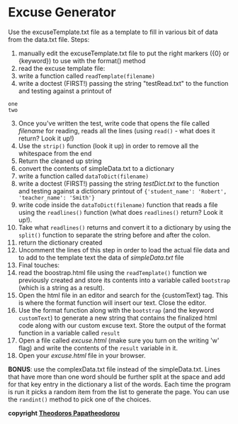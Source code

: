 # Excuse Generator

Use the excuseTemplate.txt file as a template to fill in various bit of data from the data.txt file. Steps:

1. manually edit the excuseTemplate.txt file to put the right markers ({0} or {keyword}) to use with the format() method
2. read the excuse template file:
  1. write a function called `readTemplate(filename)`
  2. write a doctest (FIRST!) passing the string "testRead.txt" to the function and testing against a printout of
  ```
  one
  two
  ```
  3. Once you've written the test, write code that opens the file called *filename* for reading, reads all the lines (using `read()` - what does it return? Look it up!)
  4. Use the `strip()` function (look it up) in order to remove all the whitespace from the end
  5. Return the cleaned up string
3. convert the contents of simpleData.txt to a dictionary
  1. write a function called `dataToDict(filename)`
  2. write a doctest (FIRST!) passing the string *testDict.txt* to the function and testing against a dictionary printout of `{'student_name': 'Robert', 'teacher_name': 'Smith'}`
  3. write code inside the `dataToDict(filename)` function that reads a file using the `readlines()` function (what does `readlines()` return? Look it up!).
  4. Take what `readlines()` returns and convert it to a dictionary by using the `split()` function to separate the string before and after the colon.
  5. return the dictionary created
4. Uncomment the lines of this step in order to load the actual file data and to add to the template text the data of *simpleData.txt* file
5. Final touches:
  1. read the boostrap.html file using the `readTemplate()` function we previously created and store its contents into a variable called `bootstrap` (which is a string as a result).
  2. Open the html file in an editor and search for the {customText} tag. This is where the format function will insert our text. Close the editor.
  3. Use the format function along with the `bootstrap` (and the keyword `customText`) to generate a new string that contains the finalized html code along with our custom excuse text. Store the output of the format function in a variable called `result`
  4. Open a file called *excuse.html* (make sure you turn on the writing 'w' flag) and write the contents of the `result` variable in it.
  5. Open your *excuse.html* file in your browser.

**BONUS**: use the complexData.txt file instead of the simpleData.txt. Lines that have more than one word should be further split at the space and add for that key entry in the dictionary a list of the words. Each time the program is run it picks a random item from the list to generate the page. You can use the `randint()` method to pick one of the choices.

**copyright [Theodoros Papatheodorou](contact@artech.cc)**
